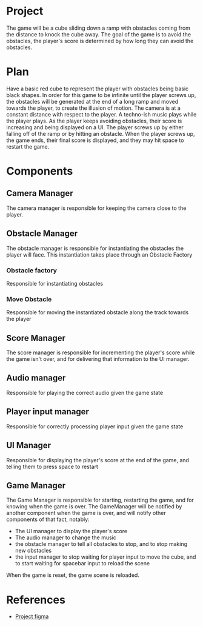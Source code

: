 # Project

The game will be a cube sliding down a ramp with obstacles coming from the distance to knock the cube away. The goal of the game is to avoid the obstacles, the player's score is determined by how long they can avoid the obstacles.

# Plan

Have a basic red cube to represent the player with obstacles being basic black shapes. In order for this game to be infinite until the player screws up, the obstacles will be generated at the end of a long ramp and moved towards the player, to create the illusion of motion.
The camera is at a constant distance with respect to the player. A techno-ish music plays while the player plays. As the player keeps avoiding obstacles, their score is increasing and being displayed on a UI. The player screws up by either falling off of the ramp or by hitting an obstacle. When the player screws up, the game ends, their final score is displayed, and they may hit space to restart the game.

# Components

## Camera Manager

The camera manager is responsible for keeping the camera close to the player.

## Obstacle Manager

The obstacle manager is responsible for instantiating the obstacles the player will face. This instantiation takes place through an Obstacle Factory

### Obstacle factory

Responsible for instantiating obstacles

### Move Obstacle

Responsible for moving the instantiated obstacle along the track towards the player

## Score Manager

The score manager is responsible for incrementing the player's score while the game isn't over, and for delivering that information to the UI manager.

## Audio manager

Responsible for playing the correct audio given the game state

## Player input manager

Responsible for correctly processing player input given the game state

## UI Manager

Responsible for displaying the player's score at the end of the game, and telling them to press space to restart

## Game Manager

The Game Manager is responsible for starting, restarting the game, and for knowing when the game is over.
The GameManager will be notified by another component when the game is over, and will notify other components of that fact, notably:

- The UI manager to display the player's score
- The audio manager to change the music
- the obstacle manager to tell all obstacles to stop, and to stop making new obstacles
- the input manager to stop waiting for player input to move the cube, and to start waiting for spacebar input to reload the scene

When the game is reset, the game scene is reloaded.

# References

- [Project figma](https://www.figma.com/file/8z2LLfC6iTGcVCYMHcpMeH/CubeRun.Unity?node-id=0%3A1)

